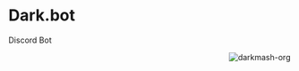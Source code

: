 # Dark.bot
Discord Bot 

<p align="right"> <img src="https://komarev.com/ghpvc/?username=darkmash-orgDarkbot&label=Profile%20views&color=0e75b6&style=flat" alt="darkmash-org" /> </p>
